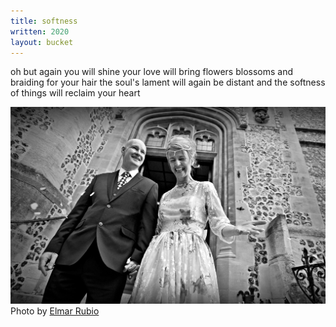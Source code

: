 ```yaml
---
title: softness
written: 2020
layout: bucket 
---
```


<div class="poem">
oh but again  
you will shine  
your love  
will bring flowers  
blossoms and braiding  
for your hair  
the soul's lament  
will again  
be distant  
and the softness  
of things  
will reclaim  
your heart
</div>

!["H and C Sept 15"](/assets/images/bucket/HandCSept15.jpg "H and C Sept 15")  
Photo by [Elmar Rubio](http://elmarrubiophotography.weebly.com/)
